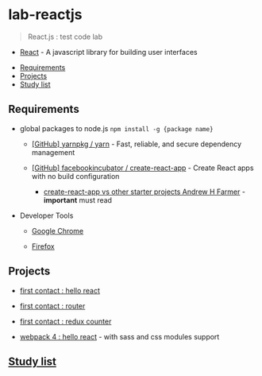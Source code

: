 # lab-reactjs

> React.js : test code lab

* [React](https://reactjs.org/) - A javascript library for building user interfaces

- [Requirements](#requirements)
- [Projects](#projects)
- [Study list](#study-list)


## Requirements

* global packages to node.js `npm install -g {package name}`

  * [[GitHub] yarnpkg / yarn](https://github.com/yarnpkg/yarn) - Fast, reliable, and secure dependency management

  * [[GitHub] facebookincubator / create-react-app](https://github.com/facebookincubator/create-react-app) - Create React apps with no build configuration

    * [create-react-app vs other starter projects Andrew H Farmer](https://www.andrewhfarmer.com/create-react-app/) -  **important** must read

* Developer Tools

  * [Google Chrome](https://chrome.google.com/webstore/detail/react-developer-tools/fmkadmapgofadopljbjfkapdkoienihi?hl=en)

  * [Firefox](https://addons.mozilla.org/en-US/firefox/addon/react-devtools/)


## Projects

* [first contact : hello react](projects/first-contact_hello-react)

* [first contact : router](projects/first-contact_router)

* [first contact : redux counter](projects/first-contact_redux-counter)

* [webpack 4 : hello react](projects/webpack4_hello-react) - with sass and css modules support


## [Study list](study-list.md)
